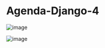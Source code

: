 # Agenda-Django-4

![image](https://user-images.githubusercontent.com/101043200/195506291-f86eff30-d8dd-4e96-b726-53176bc5f437.png)

![image](https://user-images.githubusercontent.com/101043200/195506349-45a6f3c1-3192-4bac-a794-0b36d16d2fbe.png)

